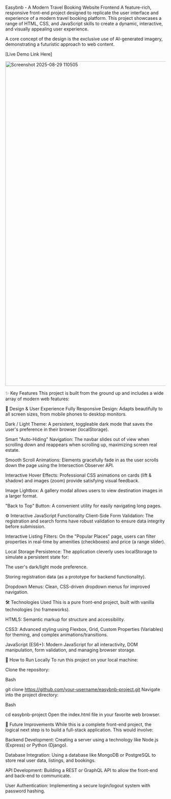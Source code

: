 Easybnb - A Modern Travel Booking Website Frontend
A feature-rich, responsive front-end project designed to replicate the user interface and experience of a modern travel booking platform. This project showcases a range of HTML, CSS, and JavaScript skills to create a dynamic, interactive, and visually appealing user experience.

A core concept of the design is the exclusive use of AI-generated imagery, demonstrating a futuristic approach to web content.

[Live Demo Link Here] 

<img width="1920" height="1020" alt="Screenshot 2025-08-29 110505" src="https://github.com/user-attachments/assets/f308c29a-0481-4dae-bff9-572adf40a831" />


✨ Key Features
This project is built from the ground up and includes a wide array of modern web features:

🎨 Design & User Experience
Fully Responsive Design: Adapts beautifully to all screen sizes, from mobile phones to desktop monitors.

Dark / Light Theme: A persistent, toggleable dark mode that saves the user's preference in their browser (localStorage).

Smart "Auto-Hiding" Navigation: The navbar slides out of view when scrolling down and reappears when scrolling up, maximizing screen real estate.

Smooth Scroll Animations: Elements gracefully fade in as the user scrolls down the page using the Intersection Observer API.

Interactive Hover Effects: Professional CSS animations on cards (lift & shadow) and images (zoom) provide satisfying visual feedback.

Image Lightbox: A gallery modal allows users to view destination images in a larger format.

"Back to Top" Button: A convenient utility for easily navigating long pages.

⚙️ Interactive JavaScript Functionality
Client-Side Form Validation: The registration and search forms have robust validation to ensure data integrity before submission.

Interactive Listing Filters: On the "Popular Places" page, users can filter properties in real-time by amenities (checkboxes) and price (a range slider).

Local Storage Persistence: The application cleverly uses localStorage to simulate a persistent state for:

The user's dark/light mode preference.

Storing registration data (as a prototype for backend functionality).

Dropdown Menus: Clean, CSS-driven dropdown menus for improved navigation.

🛠️ Technologies Used
This is a pure front-end project, built with vanilla technologies (no frameworks).

HTML5: Semantic markup for structure and accessibility.

CSS3: Advanced styling using Flexbox, Grid, Custom Properties (Variables) for theming, and complex animations/transitions.

JavaScript (ES6+): Modern JavaScript for all interactivity, DOM manipulation, form validation, and managing browser storage.

🚀 How to Run Locally
To run this project on your local machine:

Clone the repository:

Bash

git clone https://github.com/your-username/easybnb-project.git
Navigate into the project directory:

Bash

cd easybnb-project
Open the index.html file in your favorite web browser.

🔮 Future Improvements
While this is a complete front-end project, the logical next step is to build a full-stack application. This would involve:

Backend Development: Creating a server using a technology like Node.js (Express) or Python (Django).

Database Integration: Using a database like MongoDB or PostgreSQL to store real user data, listings, and bookings.

API Development: Building a REST or GraphQL API to allow the front-end and back-end to communicate.

User Authentication: Implementing a secure login/logout system with password hashing.
